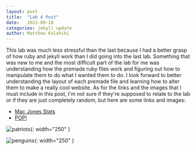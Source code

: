 ```yaml
---
layout: post
title:  "Lab 4 Post"
date:   2021-09-18
categories: jekyll update
author: Matthew Kalahiki
---
```

This lab was much less stressful than the last because I had a better grasp of how ruby and jekyll work than I did going into the last lab. Something that was new to me and the most difficult part of the lab for me was understanding how the premade ruby files work and figuring out how to manipulate them to do what I wanted them to do. I look forward to better understanding the layout of each premade file and learning how to alter them to make a really cool website. As for the links and the images that I must include in this post, I'm not sure if they're supposed to relate to the lab or if they are just completely random, but here are some links and images:

- [Mac Jones Stats][mac-jones-stats]
- [POP!][pop]

![patriots](/blog/images/pats.jpg){: width="250" }

![penguins](/blog/images/penguins.jpg){: width="250" }




[mac-jones-stats]:https://www.espn.com/nfl/player/_/id/4241464/mac-jones
[pop]:https://relativecminor.itch.io/pop
